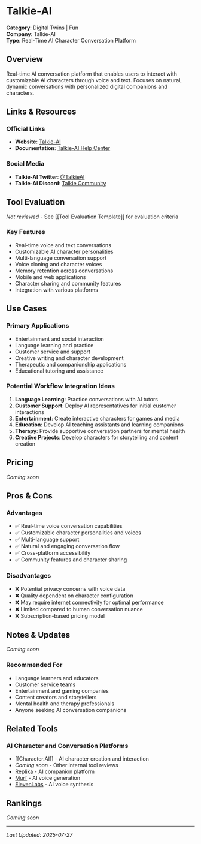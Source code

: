 # Talkie-AI

**Category**: Digital Twins | Fun  
**Company**: Talkie-AI  
**Type**: Real-Time AI Character Conversation Platform  

## Overview

Real-time AI conversation platform that enables users to interact with customizable AI characters through voice and text. Focuses on natural, dynamic conversations with personalized digital companions and characters.

## Links & Resources

### Official Links
- **Website**: [Talkie-AI](https://talkie-ai.com/)
- **Documentation**: [Talkie-AI Help Center](https://help.talkie-ai.com/)

### Social Media
- **Talkie-AI Twitter**: [@TalkieAI](https://twitter.com/TalkieAI)
- **Talkie-AI Discord**: [Talkie Community](https://discord.gg/talkie)

## Tool Evaluation

*Not reviewed* - See [[Tool Evaluation Template]] for evaluation criteria

### Key Features
- Real-time voice and text conversations
- Customizable AI character personalities
- Multi-language conversation support
- Voice cloning and character voices
- Memory retention across conversations
- Mobile and web applications
- Character sharing and community features
- Integration with various platforms

## Use Cases

### Primary Applications
- Entertainment and social interaction
- Language learning and practice
- Customer service and support
- Creative writing and character development
- Therapeutic and companionship applications
- Educational tutoring and assistance

### Potential Workflow Integration Ideas
1. **Language Learning**: Practice conversations with AI tutors
2. **Customer Support**: Deploy AI representatives for initial customer interactions
3. **Entertainment**: Create interactive characters for games and media
4. **Education**: Develop AI teaching assistants and learning companions
5. **Therapy**: Provide supportive conversation partners for mental health
6. **Creative Projects**: Develop characters for storytelling and content creation

## Pricing

*Coming soon*

## Pros & Cons

### Advantages
- ✅ Real-time voice conversation capabilities
- ✅ Customizable character personalities and voices
- ✅ Multi-language support
- ✅ Natural and engaging conversation flow
- ✅ Cross-platform accessibility
- ✅ Community features and character sharing

### Disadvantages
- ❌ Potential privacy concerns with voice data
- ❌ Quality dependent on character configuration
- ❌ May require internet connectivity for optimal performance
- ❌ Limited compared to human conversation nuance
- ❌ Subscription-based pricing model

## Notes & Updates

*Coming soon*

### Recommended For
- Language learners and educators
- Customer service teams
- Entertainment and gaming companies
- Content creators and storytellers
- Mental health and therapy professionals
- Anyone seeking AI conversation companions

## Related Tools

### AI Character and Conversation Platforms
- [[Character.AI]] - AI character creation and interaction
- *Coming soon* - Other internal tool reviews
- [Replika](https://replika.ai) - AI companion platform
- [Murf](https://murf.ai) - AI voice generation
- [ElevenLabs](https://elevenlabs.io) - AI voice synthesis

## Rankings

*Coming soon*

---

*Last Updated: 2025-07-27*